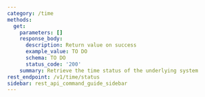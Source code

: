 ```yaml
---
category: /time
methods:
  get:
    parameters: []
    response_body:
      description: Return value on success
      example_value: TO DO
      schema: TO DO
      status_code: '200'
    summary: Retrieve the time status of the underlying system
rest_endpoint: /v1/time/status
sidebar: rest_api_command_guide_sidebar
---
```

